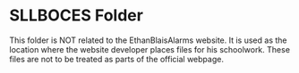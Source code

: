 # SLLBOCES Folder
This folder is NOT related to the EthanBlaisAlarms website. It is used as the location where the website developer places files for his schoolwork. These files are not to be treated as parts of the official webpage.